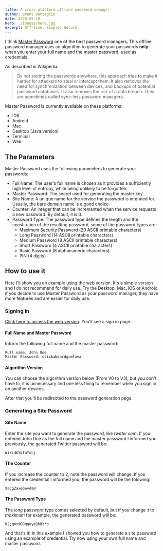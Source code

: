 ```yaml
---
title: A cross-platform offline password manager
author: Breno Battaglin
date: 2020-09-28
hero: ./images/hero.jpg
excerpt: Off-line. Simple. Secure.
---
```

I think [Master Password](https://masterpassword.app/) one of the best password managers. This offline password manager uses an algorithm to generate your passwords **only** when you enter your full name and the master password, used as credentials.

As described in Wikipedia:

>By not storing the passwords anywhere, this approach tries to make it harder for attackers to steal or intercept them. It also removes the need for synchronization between devices, and backups of potential password databases. It also removes the risk of a data breach. They are sometimes called sync-less password managers.

Master Password is currently available on these platforms:
- iOS
- Android
- Mac
- Desktop (Java version)
- Terminal
- Web

## The Parameters
Master Password uses the following parameters to generate your passwords:

- Full Name: The user's full name is chosen as it provides a sufficiently high level of entropy, while being unlikely to be forgotten.
- Master Password: The secret used for generating the master key.
- Site Name: A unique name for the service the password is intended for. Usually, the bare domain name is a good choice.
- Counter: An integer that can be incremented when the service requests a new password. By default, it is 0.
- Password Type: The password type defines the length and the constitution of the resulting password, some of the password types are:
  - Maximum Security Password (20 ASCII printable characters)
  - Long Password (14 ASCII printable characters)
  - Medium Password (8 ASCII printable characters)
  - Short Password (4 ASCII printable characters)
  - Basic Password (8 alphanumeric characters)
  - PIN (4 digits)

## How to use it
Here I'll show you an example using the web version. It's a simple version and I do not recommend for daily use. Try the Desktop, Mac, iOS or Android if you decide to use Master Password as your password manager, they have more features and are easier for daily use.

### Signing in
[Click here to access the web version](https://js.masterpassword.app/). You'll see a sign in page. 

#### Full Name and Master Password
Inform the following full name and the master password:

    Full name: John Doe
    Master Password: clickaboardgumlava

#### Algorithm Version
You can choose the algorithm version below (From V0 to V3), but you don't have to, it is unnecessary and one less thing to remember when you sign in on another devices.

After that you'll be redirected to the password generation page.

### Generating a Site Password

#### Site Name
Enter the site you want to generate the password, like *twitter.com*. If you entered John Doe as the full name and the master password I informed you previously, the generated Twitter password will be:

    Wiri4&YofaYuhj

#### The Counter
If you increase the counter to 2, note the password will change. If you entered the credential I informed you, the password will be the folowing:

    XacgZaxeGevd0@

#### The Password Type
The *long* password type comes selected by default, but if you change it to *maximum* for example, the generated password will be:

    k2;qox9OOqqayeQbBY*b

And that's it! In this example I showed you how to generate a site password using an example of credential. Try now using your own full name and master password.